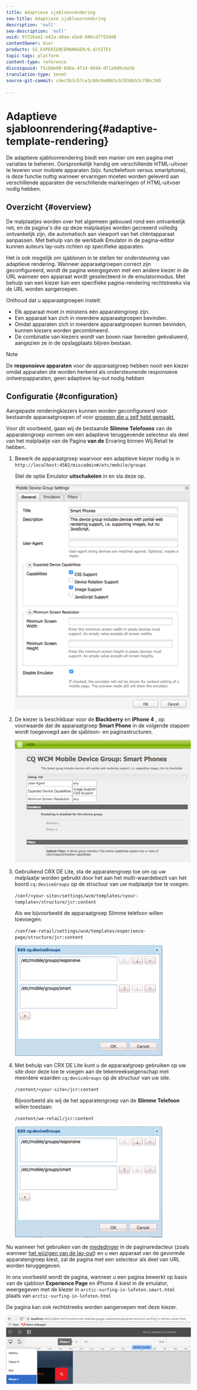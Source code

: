 ```yaml
---
title: Adaptieve sjabloonrendering
seo-title: Adaptieve sjabloonrendering
description: 'null'
seo-description: 'null'
uuid: 97226ae1-e42a-40ae-a5e0-886cd77559d8
contentOwner: User
products: SG_EXPERIENCEMANAGER/6.4/SITES
topic-tags: platform
content-type: reference
discoiquuid: f5cb0e98-0d6e-4f14-9b94-df1a9d8cbe5b
translation-type: tm+mt
source-git-commit: cdec5b3c57ce1c80c0ed6b5cb7650b52cf9bc340

---
```



# Adaptieve sjabloonrendering{#adaptive-template-rendering}

De adaptieve sjabloonrendering biedt een manier om een pagina met variaties te beheren. Oorspronkelijk handig om verschillende HTML-uitvoer te leveren voor mobiele apparaten (bijv. functielefoon versus smartphone), is deze functie nuttig wanneer ervaringen moeten worden geleverd aan verschillende apparaten die verschillende markeringen of HTML-uitvoer nodig hebben.

## Overzicht {#overview}

De malplaatjes worden over het algemeen gebouwd rond een ontvankelijk net, en de pagina&#39;s die op deze malplaatjes worden gecreeerd volledig ontvankelijk zijn, die automatisch aan viewport van het cliëntapparaat aanpassen. Met behulp van de werkbalk Emulator in de pagina-editor kunnen auteurs lay-outs richten op specifieke apparaten.

Het is ook mogelijk om sjablonen in te stellen ter ondersteuning van adaptieve rendering. Wanneer apparaatgroepen correct zijn geconfigureerd, wordt de pagina weergegeven met een andere kiezer in de URL wanneer een apparaat wordt geselecteerd in de emulatormodus. Met behulp van een kiezer kan een specifieke pagina-rendering rechtstreeks via de URL worden aangeroepen.

Onthoud dat u apparaatgroepen instelt:

* Elk apparaat moet in minstens één apparatengroep zijn.
* Een apparaat kan zich in meerdere apparaatgroepen bevinden.
* Omdat apparaten zich in meerdere apparaatgroepen kunnen bevinden, kunnen kiezers worden gecombineerd.
* De combinatie van kiezers wordt van boven naar beneden geëvalueerd, aangezien ze in de opslagplaats blijven bestaan.

>[!NOTE]
>
>De **responsieve apparaten** voor de apparaatgroep hebben nooit een kiezer omdat apparaten die worden herkend als ondersteunende responsieve ontwerpapparaten, geen adaptieve lay-out nodig hebben

## Configuratie {#configuration}

Aangepaste renderingkiezers kunnen worden geconfigureerd voor bestaande apparaatgroepen of voor [groepen die u zelf hebt gemaakt.](/help/sites-developing/mobile.md#device-groups)

Voor dit voorbeeld, gaan wij de bestaande **Slimme Telefoons** van de apparatengroep vormen om een adaptieve teruggevende selecteur als deel van het malplaatje van de Pagina **van de** Ervaring binnen Wij.Retail te hebben.

1. Bewerk de apparaatgroep waarvoor een adaptieve kiezer nodig is in `http://localhost:4502/miscadmin#/etc/mobile/groups`

   Stel de optie Emulator **uitschakelen** in en sla deze op.

   ![chlimage_1-157](assets/chlimage_1-157.png)

1. De kiezer is beschikbaar voor de **Blackberry** en **iPhone 4** , op voorwaarde dat de apparaatgroep **Smart Phone** in de volgende stappen wordt toegevoegd aan de sjabloon- en paginastructuren.

   ![chlimage_1-158](assets/chlimage_1-158.png)

1. Gebruikend CRX DE Lite, sta de apparatengroep toe om op uw malplaatje worden gebruikt door het aan het multi-waardebezit van het koord `cq:deviceGroups` op de structuur van uw malplaatje toe te voegen.

   `/conf/<your-site>/settings/wcm/templates/<your-template>/structure/jcr:content`

   Als we bijvoorbeeld de apparaatgroep Slimme telefoon willen toevoegen:

   `/conf/we-retail/settings/wcm/templates/experience-page/structure/jcr:content`

   ![chlimage_1-159](assets/chlimage_1-159.png)

1. Met behulp van CRX DE Lite kunt u de apparaatgroep gebruiken op uw site door deze toe te voegen aan de tekenreekseigenschap met meerdere waarden `cq:deviceGroups` op de structuur van uw site.

   `/content/<your-site>/jcr:content`

   Bijvoorbeeld als wij de het apparatengroep van de **Slimme Telefoon** willen toestaan:

   `/content/we-retail/jcr:content`

   ![chlimage_1-160](assets/chlimage_1-160.png)

Nu wanneer het gebruiken van de [mededinger](/help/sites-authoring/responsive-layout.md#layout-definitions-device-emulation-and-breakpoints) in de paginaredacteur (zoals wanneer [het wijzigen van de lay-out](/help/sites-authoring/responsive-layout.md)) en u een apparaat van de gevormde apparatengroep kiest, zal de pagina met een selecteur als deel van URL worden teruggegeven.

In ons voorbeeld wordt de pagina, wanneer u een pagina bewerkt op basis van de sjabloon **Experience Page** en iPhone 4 kiest in de emulator, weergegeven met de kiezer in `arctic-surfing-in-lofoten.smart.html` plaats van `arctic-surfing-in-lofoten.html`

De pagina kan ook rechtstreeks worden aangeroepen met deze kiezer.

![chlimage_1-161](assets/chlimage_1-161.png)

